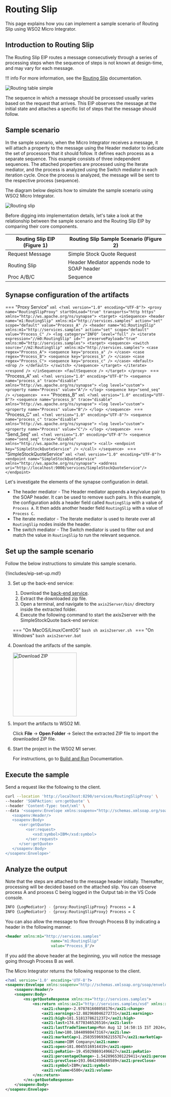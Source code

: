 # Routing Slip

This page explains how you can implement a sample scenario of Routing Slip using WSO2 Micro Integrator.

## Introduction to Routing Slip

The Routing Slip EIP routes a message consecutively through a series of processing steps when the sequence of steps is not known at design-time, and may vary for each message. 

!!! info
    For more information, see the [Routing Slip](http://www.eaipatterns.com/RoutingTable.html) documentation.

![Routing table simple]({{base_path}}/assets/img/learn/enterprise-integration-patterns/message-routing/routing-table-simple.gif)

The sequence in which a message should be processed usually varies based on the request that arrives. This EIP observes the message at the initial state and attaches a specific list of steps that the message should follow.

## Sample scenario

In the sample scenario, when the Micro Integrator receives a message, it will attach a property to the message using the Header mediator to indicate the set of processors that it should follow. It defines each process as a separate sequence. This example consists of three independent sequences. The attached properties are processed using the Iterate mediator, and the process is analyzed using the Switch mediator in each iteration cycle. Once the process is analyzed, the message will be sent to the respective process (sequence).

The diagram below depicts how to simulate the sample scenario using WSO2 Micro Integrator.

![Routing slip]({{base_path}}/assets/img/learn/enterprise-integration-patterns/message-routing/routing-slip.png)

Before digging into implementation details, let's take a look at the relationship between the sample scenario and the Routing Slip EIP by comparing their core components.

| Routing Slip EIP (Figure 1) | Routing Slip Sample Scenario (Figure 2)     |
|-----------------------------|---------------------------------------------|
| Request Message             | Simple Stock Quote Request                  |
| Routing Slip                | Header Mediator appends node to SOAP header |
| Proc A/B/C                  | Sequence                                    |

## Synapse configuration of the artifacts

=== "Proxy Service"
    ```xml
    <?xml version="1.0" encoding="UTF-8"?>
    <proxy name="RoutingSlipProxy" startOnLoad="true" transports="http https"
       xmlns="http://ws.apache.org/ns/synapse">
       <target>
          <inSequence>
             <header name="m1:RoutingSlip" xmlns:m1="http://services.samples" action="set"
                scope="default" value="Process_A" />
             <header name="m1:RoutingSlip" xmlns:m1="http://services.samples" action="set"
                scope="default" value="Process_C" />
             <log category="INFO" level="full" />
             <iterate expression="//m0:RoutingSlip" id="" preservePayload="true"
                xmlns:m0="http://services.samples">
                <target>
                   <sequence>
                      <switch source="//m2:RoutingSlip" xmlns:m2="http://services.samples">
                         <case regex="Process_A">
                            <sequence key="process_a" />
                         </case>
                         <case regex="Process_B">
                            <sequence key="process_b" />
                         </case>
                         <case regex="Process_C">
                            <sequence key="process_c" />
                         </case>
                         <default>
                           <drop />
                         </default>
                      </switch>
                   </sequence>
                </target>
             </iterate>
             <respond />
          </inSequence>
          <faultSequence />
       </target>
    </proxy>
    ```
=== "Process_A"
    ```xml
    <?xml version="1.0" encoding="UTF-8"?>
    <sequence name="process_a" trace="disable" xmlns="http://ws.apache.org/ns/synapse">
       <log level="custom">
             <property name="Process" value="A"/>
          </log>
       <sequence key="send_seq" />
    </sequence>
    ```
=== "Process_B"
    ```xml
    <?xml version="1.0" encoding="UTF-8"?>
    <sequence name="process_b" trace="disable" xmlns="http://ws.apache.org/ns/synapse">
       <log level="custom">
         <property name="Process" value="B"/>
       </log>
    </sequence>
    ```
=== "Process_C"
    ```xml
    <?xml version="1.0" encoding="UTF-8"?>
    <sequence name="process_c" trace="disable" xmlns="http://ws.apache.org/ns/synapse">
       <log level="custom">
          <property name="Process" value="C"/>
       </log>
    </sequence>
    ```
=== "Send_Seq"
    ```xml
    <?xml version="1.0" encoding="UTF-8"?>
    <sequence name="send_seq" trace="disable" xmlns="http://ws.apache.org/ns/synapse">
       <call>
          <endpoint key="SimpleStockQuoteService" />
       </call>
    </sequence>
    ```
=== "SimpleStockQuoteService"
    ```xml
    <?xml version="1.0" encoding="UTF-8"?>
    <endpoint name="SimpleStockQuoteService" xmlns="http://ws.apache.org/ns/synapse">
       <address uri="http://localhost:9000/services/SimpleStockQuoteService"/>
    </endpoint>
    ```

Let's investigate the elements of the synapse configuration in detail.

- The header mediator  - The Header mediator appends a key/value pair to the SOAP header. It can be used to remove such pairs. In this example, the configuration adds a header field called `RoutingSlip` with a value of `Process A`. It then adds another header field `RoutingSlip` with a value of `Process C`.
- The iterate mediator - The Iterate mediator is used to iterate over all `RoutingSlip` nodes inside the header.
- The switch mediator  - The Switch mediator is used to filter out and match the value in `RoutingSlip` to run the relevant sequence. 

## Set up the sample scenario

Follow the below instructions to simulate this sample scenario.

{!includes/eip-set-up.md!}

3. Set up the back-end service:

    1. Download the [back-end service](https://github.com/wso2-docs/WSO2_EI/blob/master/Back-End-Service/axis2Server.zip).
    2. Extract the downloaded zip file.
    3. Open a terminal, and navigate to the `axis2Server/bin/` directory inside the extracted folder.
    4. Execute the following command to start the axis2server with the SimpleStockQuote back-end service:

    === "On MacOS/Linux/CentOS"
        ```bash
        sh axis2server.sh
        ```
    === "On Windows"
        ```bash
        axis2server.bat
        ```

5. Download the artifacts of the sample.

    <a href="{{base_path}}/assets/attachments/learn/enterprise-integration-patterns/RoutingSlip.zip">
    <img src="{{base_path}}/assets/img/integrate/connectors/download-zip.png" width="200" alt="Download ZIP"></a>

6. Import the artifacts to WSO2 MI.

    Click **File** -> **Open Folder** -> Select the extracted ZIP file to import the downloaded ZIP file.

7. Start the project in the WSO2 MI server.

    For instructions, go to [Build and Run]({{base_path}}/develop/deploy-artifacts/#build-and-run) Documentation.

## Execute the sample

Send a request like the following to the client.

```bash
curl --location 'http://localhost:8290/services/RoutingSlipProxy' \
--header 'SOAPAction: urn:getQuote' \
--header 'Content-Type: text/xml' \
--data '<soapenv:Envelope xmlns:soapenv="http://schemas.xmlsoap.org/soap/envelope/" xmlns:ser="http://services.samples" xmlns:xsd="http://services.samples/xsd">
   <soapenv:Header/>
   <soapenv:Body>
      <ser:getQuote>    
         <ser:request>          
            <xsd:symbol>IBM</xsd:symbol>
         </ser:request>
      </ser:getQuote>
   </soapenv:Body>
</soapenv:Envelope>'
```


## Analyze the output

Note that the steps are attached to the message header initially. Thereafter, processing will be decided based on the attached slip. You can observe process A and process C being logged in the Output tab in the VS Code console.

```bash
INFO {LogMediator} - {proxy:RoutingSlipProxy} Process = A
INFO {LogMediator} - {proxy:RoutingSlipProxy} Process = C
```

You can also allow the message to flow through Process B by indicating a header in the following manner.

```xml
<header xmlns:m1="http://services.samples"
                    name="m1:RoutingSlip"
                    value="Process_B"/>
```

If you add the above header at the beginning, you will notice the message going through Process B as well.

The Micro Integrator returns the following response to the client.

```xml
<?xml version='1.0' encoding='UTF-8'?>
<soapenv:Envelope xmlns:soapenv="http://schemas.xmlsoap.org/soap/envelope/">
    <soapenv:Header/>
    <soapenv:Body>
        <ns:getQuoteResponse xmlns:ns="http://services.samples">
            <ns:return xmlns:ax21="http://services.samples/xsd" xmlns:xsi="http://www.w3.org/2001/XMLSchema-instance" xsi:type="ax21:GetQuoteResponse">
                <ax21:change>-2.978781608058176</ax21:change>
                <ax21:earnings>12.882968046272731</ax21:earnings>
                <ax21:high>181.51813786212372</ax21:high>
                <ax21:last>174.6778346526516</ax21:last>
                <ax21:lastTradeTimestamp>Mon Aug 12 14:50:15 IST 2024</ax21:lastTradeTimestamp>
                <ax21:low>180.18440980473167</ax21:low>
                <ax21:marketCap>1.2583559693621557E7</ax21:marketCap>
                <ax21:name>IBM Company</ax21:name>
                <ax21:open>181.0045516914419</ax21:open>
                <ax21:peRatio>-19.450298691496627</ax21:peRatio>
                <ax21:percentageChange>-1.5428965301229411</ax21:percentageChange>
                <ax21:prevClose>193.0642496046589</ax21:prevClose>
                <ax21:symbol>IBM</ax21:symbol>
                <ax21:volume>6500</ax21:volume>
            </ns:return>
        </ns:getQuoteResponse>
    </soapenv:Body>
</soapenv:Envelope>
```
